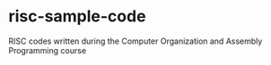 # risc-sample-code
RISC codes written during the Computer Organization and Assembly Programming course
